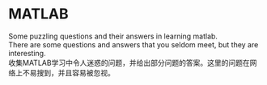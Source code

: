 # MATLAB
Some puzzling questions and their answers in learning matlab.<br>
There are some questions and answers that you seldom meet, but they are interesting.<br>
收集MATLAB学习中令人迷惑的问题，并给出部分问题的答案。这里的问题在网络上不易搜到，并且容易被忽视。<br>

